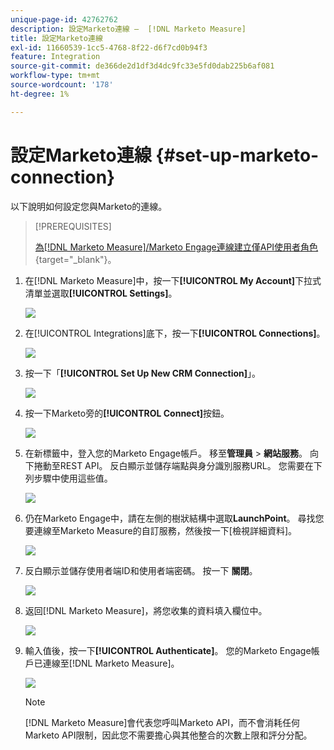 ```yaml
---
unique-page-id: 42762762
description: 設定Marketo連線 —  [!DNL Marketo Measure]
title: 設定Marketo連線
exl-id: 11660539-1cc5-4768-8f22-d6f7cd0b94f3
feature: Integration
source-git-commit: de366de2d1df3d4dc9fc33e5fd0dab225b6af081
workflow-type: tm+mt
source-wordcount: '178'
ht-degree: 1%

---
```


# 設定Marketo連線 {#set-up-marketo-connection}

以下說明如何設定您與Marketo的連線。

>[!PREREQUISITES]
>
>[為[!DNL Marketo Measure]/Marketo Engage連線建立僅API使用者角色](https://experienceleague.adobe.com/docs/marketo/using/product-docs/administration/users-and-roles/create-an-api-only-user.html){target="_blank"}。

1. 在[!DNL Marketo Measure]中，按一下&#x200B;**[!UICONTROL My Account]**&#x200B;下拉式清單並選取&#x200B;**[!UICONTROL Settings]**。

   ![](assets/set-up-marketo-connection-1.png)

1. 在[!UICONTROL Integrations]底下，按一下&#x200B;**[!UICONTROL Connections]**。

   ![](assets/set-up-marketo-connection-2.png)

1. 按一下「**[!UICONTROL Set Up New CRM Connection]**」。

   ![](assets/set-up-marketo-connection-3.png)

1. 按一下Marketo旁的&#x200B;**[!UICONTROL Connect]**&#x200B;按鈕。

   ![](assets/set-up-marketo-connection-4.png)

1. 在新標籤中，登入您的Marketo Engage帳戶。 移至&#x200B;**管理員** > **網站服務**。 向下捲動至REST API。 反白顯示並儲存端點與身分識別服務URL。 您需要在下列步驟中使用這些值。

   ![](assets/set-up-marketo-connection-5.png)

1. 仍在Marketo Engage中，請在左側的樹狀結構中選取&#x200B;**LaunchPoint**。 尋找您要連線至Marketo Measure的自訂服務，然後按一下[檢視詳細資料]。**&#x200B;**

   ![](assets/set-up-marketo-connection-6.png)

1. 反白顯示並儲存使用者端ID和使用者端密碼。 按一下 **關閉**。

   ![](assets/set-up-marketo-connection-7.png)

1. 返回[!DNL Marketo Measure]，將您收集的資料填入欄位中。

   ![](assets/set-up-marketo-connection-8.png)

1. 輸入值後，按一下&#x200B;**[!UICONTROL Authenticate]**。 您的Marketo Engage帳戶已連線至[!DNL Marketo Measure]。

   ![](assets/set-up-marketo-connection-9.png)

   >[!NOTE]
   >
   >[!DNL Marketo Measure]會代表您呼叫Marketo API，而不會消耗任何Marketo API限制，因此您不需要擔心與其他整合的次數上限和評分分配。
